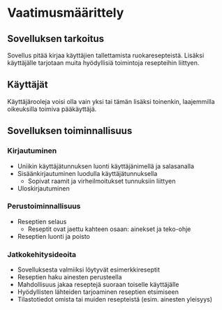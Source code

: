 # Vaatimusmäärittely

## Sovelluksen tarkoitus

Sovellus pitää kirjaa käyttäjien tallettamista ruokaresepteistä. Lisäksi käyttäjälle tarjotaan muita hyödyllisiä toimintoja resepteihin liittyen.

## Käyttäjät

Käyttäjärooleja voisi olla vain yksi tai tämän lisäksi toinenkin, laajemmilla oikeuksilla toimiva pääkäyttäjä.

## Sovelluksen toiminnallisuus

### Kirjautuminen

- Uniikin käyttäjätunnuksen luonti käyttäjänimellä ja salasanalla
- Sisäänkirjautuminen luodulla käyttäjätunnuksella
  - Sopivat raamit ja virheilmoitukset tunnuksiin liittyen
- Uloskirjautuminen

### Perustoiminnallisuus

- Reseptien selaus
  - Reseptit ovat jaettu kahteen osaan: ainekset ja teko-ohje
- Reseptien luonti ja poisto

### Jatkokehitysideoita

- Sovelluksesta valmiiksi löytyvät esimerkkireseptit
- Reseptien haku ainesten perusteella
- Mahdollisuus jakaa reseptejä suoraan toiselle käyttäjälle
- Hyödyllisten lähteiden tarjoaminen reseptien etsimiseen
- Tilastotiedot omista tai muiden resepteistä (esim. ainesten yleisyys)
